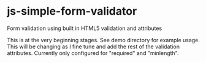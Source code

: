 # js-simple-form-validator
Form validation using built in HTML5 validation and attributes

This is at the very beginning stages. See demo directory for example usage. This will be changing as I fine tune and add the rest of the validation attributes. Currently only configured for "required" and "minlength".